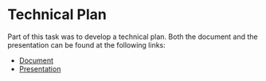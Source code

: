 # Technical Plan

Part of this task was to develop a technical plan. Both the document and the presentation can be found at the following links:

* [Document]()
* [Presentation](https://drive.google.com/file/d/1AvD46DNfIJyb_Xkbg82JffwmSckj_TxX/view?usp=share_link)